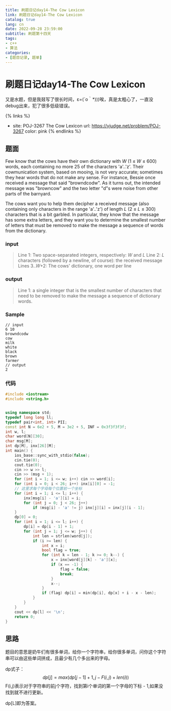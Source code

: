 ```yaml
---
title: 刷题日记day14-The Cow Lexicon
link: 刷题日记day14-The Cow Lexicon
catalog: true
lang: cn
date: 2022-09-28 23:59:00 
subtitle: 刷题第十四天
tags:
- c++
- 算法
categories:
- [题目记录, 题单]
---
```

# 刷题日记day14-The Cow Lexicon

又是水题，但是我叕写了很长时间，ε=(´ο｀*)))唉，真是太粗心了，一直没debug出来，犯了很多低级错误。

{% links %}
- site: POJ-3267 The Cow Lexicon
  url: https://vjudge.net/problem/POJ-3267
  color: pink
{% endlinks %} 

## 题面

Few know that the cows have their own dictionary with *W* (1 ≤ *W* ≤ 600) words, each containing no more 25 of the characters 'a'..'z'. Their cowmunication system, based on mooing, is not very accurate; sometimes they hear words that do not make any sense. For instance, Bessie once received a message that said "browndcodw". As it turns out, the intended message was "browncow" and the two letter "d"s were noise from other parts of the barnyard.

The cows want you to help them decipher a received message (also containing only characters in the range 'a'..'z') of length *L* (2 ≤ *L* ≤ 300) characters that is a bit garbled. In particular, they know that the message has some extra letters, and they want you to determine the smallest number of letters that must be removed to make the message a sequence of words from the dictionary.

### input

> Line 1: Two space-separated integers, respectively: *W* and *L*
> Line 2: *L* characters (followed by a newline, of course): the received message
> Lines 3..*W*+2: The cows' dictionary, one word per line

### output

> Line 1: a single integer that is the smallest number of characters that need to be removed to make the message a sequence of dictionary words.

### Sample

```
// input
6 10
browndcodw
cow
milk
white
black
brown
farmer
// output
2
```

### 代码

```cpp
#include <iostream>
#include <string.h>


using namespace std;
typedef long long ll;
typedef pair<int, int> PII;
const int N = 6e2 + 5, M = 3e2 + 5, INF = 0x3f3f3f3f;
int w, l;
char word[N][30];
char msg[M];
int dp[M], inx[26][M];
int main() {
    ios_base::sync_with_stdio(false);
    cin.tie(0);
    cout.tie(0);
    cin >> w >> l;
    cin >> (msg + 1);
    for (int i = 1; i <= w; i++) cin >> word[i];
    for (int i = 0; i < 26; i++) inx[i][0] = -1;
    // 这里求每个字母每个位置前一个坐标
    for (int i = 1; i <= l; i++) {
        inx[msg[i] - 'a'][i] = i;
        for (int j = 0; j < 26; j++)
            if (msg[i] - 'a' != j) inx[j][i] = inx[j][i - 1];
    }
    dp[0] = 0;
    for (int i = 1; i <= l; i++) {
        dp[i] = dp[i - 1] + 1;
        for (int j = 1; j <= w; j++) {
            int len = strlen(word[j]);
            if (i >= len) {
                int x = i;
                bool flag = true;
                for (int k = len - 1; k >= 0; k--) {
                    x = inx[word[j][k] - 'a'][x];
                    if (x == -1) {
                        flag = false;
                        break;
                    }
                    x--;
                }
                if (flag) dp[i] = min(dp[i], dp[x] + i - x - len);
            }
        }
    }
    cout << dp[l] << '\n';
    return 0;
}
```

## 思路

题目的意思是奶牛们有很多单词，给你一个字符串，给你很多单词，问你这个字符串可以由这些单词拼成，且最少有几个多出来的字母。

dp式子：
$$
dp[j] = max(dp[j - 1] + 1, j - F(i, j) + len(i) )
$$
F(i,j)表示对于字符串的前j个字符，找到第i个单词的第一个字母的下标 - 1,如果没找到就不进行更新。

dp[L]即为答案。

